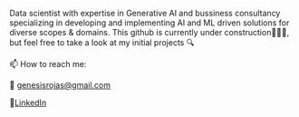 Data scientist with expertise in Generative AI and bussiness consultancy specializing in developing and implementing AI and ML driven solutions for diverse scopes & domains. This github is currently under construction👷🏽‍♀️, but feel free to take a look at my initial projects 🔍


📫 How to reach me: 

📩 genesisrojas@gmail.com

💼[LinkedIn](https://www.linkedin.com/in/genesisrojas/)




<!--
**GenesisRojasR/GenesisRojasR** is a ✨ _special_ ✨ repository because its `README.md` (this file) appears on your GitHub profile.

Here are some ideas to get you started:

- 🔭 I’m currently working on ...
- 🌱 I’m currently learning ...
- 👯 I’m looking to collaborate on ...
- 🤔 I’m looking for help with ...
- 💬 Ask me about ...



- ⚡ Fun fact: ...
-->
